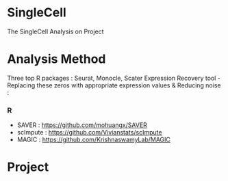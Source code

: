 # SingleCell
The SingleCell Analysis on Project
# Analysis Method
Three top R packages : Seurat, Monocle, Scater
Expression Recovery tool - Replacing these zeros with appropriate expression values & Reducing noise :

### R 
- SAVER : https://github.com/mohuangx/SAVER
- scImpute : https://github.com/Vivianstats/scImpute
- MAGIC : https://github.com/KrishnaswamyLab/MAGIC

# Project
